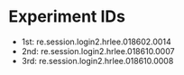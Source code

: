 # Experiment IDs
- 1st: re.session.login2.hrlee.018602.0014
- 2nd: re.session.login2.hrlee.018610.0007
- 3rd: re.session.login2.hrlee.018610.0008


